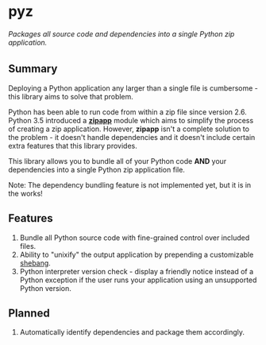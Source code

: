 # pyz
###### Packages all source code and dependencies into a single Python zip application.

## Summary
Deploying a Python application any larger than a single file is cumbersome - this library aims to solve that problem.

Python has been able to run code from within a zip file since version 2.6.
Python 3.5 introduced a **[zipapp](https://docs.python.org/3/library/zipapp.html)** module 
which aims to simplify the process of creating a zip application.
However, **zipapp** isn't a complete solution to the problem - it doesn't handle dependencies 
and it doesn't include certain extra features that this library provides.

This library allows you to bundle all of your Python code 
**AND** your dependencies into a single Python zip application file.

Note: The dependency bundling feature is not implemented yet, but it is in the works!

## Features
1. Bundle all Python source code with fine-grained control over included files.
2. Ability to "unixify" the output application 
by prepending a customizable [shebang](https://en.wikipedia.org/wiki/Shebang_(Unix)).
3. Python interpreter version check - display a friendly notice instead of a Python exception 
if the user runs your application using an unsupported Python version.

## Planned
1. Automatically identify dependencies and package them accordingly.
